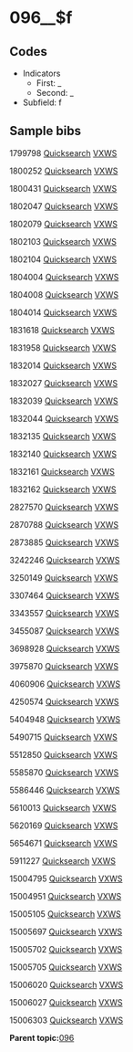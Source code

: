 # 096\_\_$f

## Codes

-   Indicators
    -   First: \_
    -   Second: \_
-   Subfield: f

## Sample bibs

1799798 [Quicksearch](https://search.library.yale.edu/catalog/1799798) [VXWS](http://prodorbis.library.yale.edu:7014/vxws/GetHoldingsService?bibId=1799798)

1800252 [Quicksearch](https://search.library.yale.edu/catalog/1800252) [VXWS](http://prodorbis.library.yale.edu:7014/vxws/GetHoldingsService?bibId=1800252)

1800431 [Quicksearch](https://search.library.yale.edu/catalog/1800431) [VXWS](http://prodorbis.library.yale.edu:7014/vxws/GetHoldingsService?bibId=1800431)

1802047 [Quicksearch](https://search.library.yale.edu/catalog/1802047) [VXWS](http://prodorbis.library.yale.edu:7014/vxws/GetHoldingsService?bibId=1802047)

1802079 [Quicksearch](https://search.library.yale.edu/catalog/1802079) [VXWS](http://prodorbis.library.yale.edu:7014/vxws/GetHoldingsService?bibId=1802079)

1802103 [Quicksearch](https://search.library.yale.edu/catalog/1802103) [VXWS](http://prodorbis.library.yale.edu:7014/vxws/GetHoldingsService?bibId=1802103)

1802104 [Quicksearch](https://search.library.yale.edu/catalog/1802104) [VXWS](http://prodorbis.library.yale.edu:7014/vxws/GetHoldingsService?bibId=1802104)

1804004 [Quicksearch](https://search.library.yale.edu/catalog/1804004) [VXWS](http://prodorbis.library.yale.edu:7014/vxws/GetHoldingsService?bibId=1804004)

1804008 [Quicksearch](https://search.library.yale.edu/catalog/1804008) [VXWS](http://prodorbis.library.yale.edu:7014/vxws/GetHoldingsService?bibId=1804008)

1804014 [Quicksearch](https://search.library.yale.edu/catalog/1804014) [VXWS](http://prodorbis.library.yale.edu:7014/vxws/GetHoldingsService?bibId=1804014)

1831618 [Quicksearch](https://search.library.yale.edu/catalog/1831618) [VXWS](http://prodorbis.library.yale.edu:7014/vxws/GetHoldingsService?bibId=1831618)

1831958 [Quicksearch](https://search.library.yale.edu/catalog/1831958) [VXWS](http://prodorbis.library.yale.edu:7014/vxws/GetHoldingsService?bibId=1831958)

1832014 [Quicksearch](https://search.library.yale.edu/catalog/1832014) [VXWS](http://prodorbis.library.yale.edu:7014/vxws/GetHoldingsService?bibId=1832014)

1832027 [Quicksearch](https://search.library.yale.edu/catalog/1832027) [VXWS](http://prodorbis.library.yale.edu:7014/vxws/GetHoldingsService?bibId=1832027)

1832039 [Quicksearch](https://search.library.yale.edu/catalog/1832039) [VXWS](http://prodorbis.library.yale.edu:7014/vxws/GetHoldingsService?bibId=1832039)

1832044 [Quicksearch](https://search.library.yale.edu/catalog/1832044) [VXWS](http://prodorbis.library.yale.edu:7014/vxws/GetHoldingsService?bibId=1832044)

1832135 [Quicksearch](https://search.library.yale.edu/catalog/1832135) [VXWS](http://prodorbis.library.yale.edu:7014/vxws/GetHoldingsService?bibId=1832135)

1832140 [Quicksearch](https://search.library.yale.edu/catalog/1832140) [VXWS](http://prodorbis.library.yale.edu:7014/vxws/GetHoldingsService?bibId=1832140)

1832161 [Quicksearch](https://search.library.yale.edu/catalog/1832161) [VXWS](http://prodorbis.library.yale.edu:7014/vxws/GetHoldingsService?bibId=1832161)

1832162 [Quicksearch](https://search.library.yale.edu/catalog/1832162) [VXWS](http://prodorbis.library.yale.edu:7014/vxws/GetHoldingsService?bibId=1832162)

2827570 [Quicksearch](https://search.library.yale.edu/catalog/2827570) [VXWS](http://prodorbis.library.yale.edu:7014/vxws/GetHoldingsService?bibId=2827570)

2870788 [Quicksearch](https://search.library.yale.edu/catalog/2870788) [VXWS](http://prodorbis.library.yale.edu:7014/vxws/GetHoldingsService?bibId=2870788)

2873885 [Quicksearch](https://search.library.yale.edu/catalog/2873885) [VXWS](http://prodorbis.library.yale.edu:7014/vxws/GetHoldingsService?bibId=2873885)

3242246 [Quicksearch](https://search.library.yale.edu/catalog/3242246) [VXWS](http://prodorbis.library.yale.edu:7014/vxws/GetHoldingsService?bibId=3242246)

3250149 [Quicksearch](https://search.library.yale.edu/catalog/3250149) [VXWS](http://prodorbis.library.yale.edu:7014/vxws/GetHoldingsService?bibId=3250149)

3307464 [Quicksearch](https://search.library.yale.edu/catalog/3307464) [VXWS](http://prodorbis.library.yale.edu:7014/vxws/GetHoldingsService?bibId=3307464)

3343557 [Quicksearch](https://search.library.yale.edu/catalog/3343557) [VXWS](http://prodorbis.library.yale.edu:7014/vxws/GetHoldingsService?bibId=3343557)

3455087 [Quicksearch](https://search.library.yale.edu/catalog/3455087) [VXWS](http://prodorbis.library.yale.edu:7014/vxws/GetHoldingsService?bibId=3455087)

3698928 [Quicksearch](https://search.library.yale.edu/catalog/3698928) [VXWS](http://prodorbis.library.yale.edu:7014/vxws/GetHoldingsService?bibId=3698928)

3975870 [Quicksearch](https://search.library.yale.edu/catalog/3975870) [VXWS](http://prodorbis.library.yale.edu:7014/vxws/GetHoldingsService?bibId=3975870)

4060906 [Quicksearch](https://search.library.yale.edu/catalog/4060906) [VXWS](http://prodorbis.library.yale.edu:7014/vxws/GetHoldingsService?bibId=4060906)

4250574 [Quicksearch](https://search.library.yale.edu/catalog/4250574) [VXWS](http://prodorbis.library.yale.edu:7014/vxws/GetHoldingsService?bibId=4250574)

5404948 [Quicksearch](https://search.library.yale.edu/catalog/5404948) [VXWS](http://prodorbis.library.yale.edu:7014/vxws/GetHoldingsService?bibId=5404948)

5490715 [Quicksearch](https://search.library.yale.edu/catalog/5490715) [VXWS](http://prodorbis.library.yale.edu:7014/vxws/GetHoldingsService?bibId=5490715)

5512850 [Quicksearch](https://search.library.yale.edu/catalog/5512850) [VXWS](http://prodorbis.library.yale.edu:7014/vxws/GetHoldingsService?bibId=5512850)

5585870 [Quicksearch](https://search.library.yale.edu/catalog/5585870) [VXWS](http://prodorbis.library.yale.edu:7014/vxws/GetHoldingsService?bibId=5585870)

5586446 [Quicksearch](https://search.library.yale.edu/catalog/5586446) [VXWS](http://prodorbis.library.yale.edu:7014/vxws/GetHoldingsService?bibId=5586446)

5610013 [Quicksearch](https://search.library.yale.edu/catalog/5610013) [VXWS](http://prodorbis.library.yale.edu:7014/vxws/GetHoldingsService?bibId=5610013)

5620169 [Quicksearch](https://search.library.yale.edu/catalog/5620169) [VXWS](http://prodorbis.library.yale.edu:7014/vxws/GetHoldingsService?bibId=5620169)

5654671 [Quicksearch](https://search.library.yale.edu/catalog/5654671) [VXWS](http://prodorbis.library.yale.edu:7014/vxws/GetHoldingsService?bibId=5654671)

5911227 [Quicksearch](https://search.library.yale.edu/catalog/5911227) [VXWS](http://prodorbis.library.yale.edu:7014/vxws/GetHoldingsService?bibId=5911227)

15004795 [Quicksearch](https://search.library.yale.edu/catalog/15004795) [VXWS](http://prodorbis.library.yale.edu:7014/vxws/GetHoldingsService?bibId=15004795)

15004951 [Quicksearch](https://search.library.yale.edu/catalog/15004951) [VXWS](http://prodorbis.library.yale.edu:7014/vxws/GetHoldingsService?bibId=15004951)

15005105 [Quicksearch](https://search.library.yale.edu/catalog/15005105) [VXWS](http://prodorbis.library.yale.edu:7014/vxws/GetHoldingsService?bibId=15005105)

15005697 [Quicksearch](https://search.library.yale.edu/catalog/15005697) [VXWS](http://prodorbis.library.yale.edu:7014/vxws/GetHoldingsService?bibId=15005697)

15005702 [Quicksearch](https://search.library.yale.edu/catalog/15005702) [VXWS](http://prodorbis.library.yale.edu:7014/vxws/GetHoldingsService?bibId=15005702)

15005705 [Quicksearch](https://search.library.yale.edu/catalog/15005705) [VXWS](http://prodorbis.library.yale.edu:7014/vxws/GetHoldingsService?bibId=15005705)

15006020 [Quicksearch](https://search.library.yale.edu/catalog/15006020) [VXWS](http://prodorbis.library.yale.edu:7014/vxws/GetHoldingsService?bibId=15006020)

15006027 [Quicksearch](https://search.library.yale.edu/catalog/15006027) [VXWS](http://prodorbis.library.yale.edu:7014/vxws/GetHoldingsService?bibId=15006027)

15006303 [Quicksearch](https://search.library.yale.edu/catalog/15006303) [VXWS](http://prodorbis.library.yale.edu:7014/vxws/GetHoldingsService?bibId=15006303)

**Parent topic:**[096](../../tags/096/096.md)

